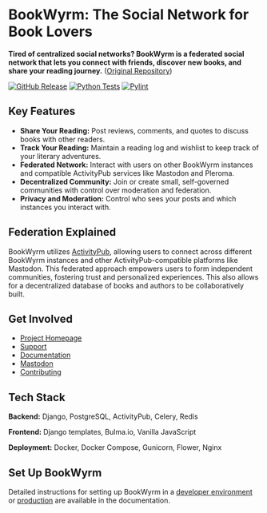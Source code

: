 # BookWyrm: The Social Network for Book Lovers

**Tired of centralized social networks? BookWyrm is a federated social network that lets you connect with friends, discover new books, and share your reading journey.**  ([Original Repository](https://github.com/bookwyrm-social/bookwyrm))

[![GitHub Release](https://img.shields.io/github/release/bookwyrm-social/bookwyrm.svg?colorB=58839b)](https://github.com/bookwyrm-social/bookwyrm/releases)
[![Python Tests](https://github.com/bookwyrm-social/bookwyrm/actions/workflows/django-tests.yml/badge.svg)](https://github.com/bookwyrm-social/bookwyrm/actions/workflows/django-tests.yml)
[![Pylint](https://github.com/bookwyrm-social/bookwyrm/actions/workflows/pylint.yml/badge.svg)](https://github.com/bookwyrm-social/bookwyrm/actions/workflows/pylint.yml)

## Key Features

*   **Share Your Reading:** Post reviews, comments, and quotes to discuss books with other readers.
*   **Track Your Reading:** Maintain a reading log and wishlist to keep track of your literary adventures.
*   **Federated Network:** Interact with users on other BookWyrm instances and compatible ActivityPub services like Mastodon and Pleroma.
*   **Decentralized Community:** Join or create small, self-governed communities with control over moderation and federation.
*   **Privacy and Moderation:** Control who sees your posts and which instances you interact with.

## Federation Explained

BookWyrm utilizes [ActivityPub](http://activitypub.rocks/), allowing users to connect across different BookWyrm instances and other ActivityPub-compatible platforms like Mastodon. This federated approach empowers users to form independent communities, fostering trust and personalized experiences.  This also allows for a decentralized database of books and authors to be collaboratively built.

## Get Involved

*   [Project Homepage](https://joinbookwyrm.com/)
*   [Support](https://patreon.com/bookwyrm)
*   [Documentation](https://docs.joinbookwyrm.com/)
*   [Mastodon](https://tech.lgbt/@bookwyrm)
*   [Contributing](https://github.com/bookwyrm-social/bookwyrm/blob/main/CONTRIBUTING.md)

## Tech Stack

**Backend:** Django, PostgreSQL, ActivityPub, Celery, Redis

**Frontend:** Django templates, Bulma.io, Vanilla JavaScript

**Deployment:** Docker, Docker Compose, Gunicorn, Flower, Nginx

## Set Up BookWyrm

Detailed instructions for setting up BookWyrm in a [developer environment](https://docs.joinbookwyrm.com/install-dev.html) or [production](https://docs.joinbookwyrm.com/install-prod.html) are available in the documentation.